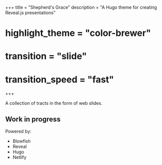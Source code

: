 +++
title = "Shepherd's Grace"
description = "A Hugo theme for creating Reveal.js presentations"
 
# highlight_theme = "color-brewer"
# transition = "slide"
# transition_speed = "fast"

+++

 

A collection of tracts in the form of web slides.

Work in progress
---

Powered by:

- Blowfish
- Reveal
- Hugo
- Netlify
